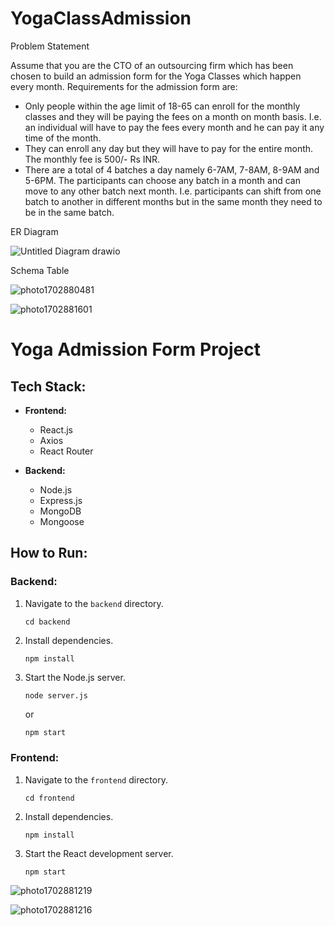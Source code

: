 # YogaClassAdmission
Problem Statement

Assume that you are the CTO of an outsourcing firm which has been chosen to build an
admission form for the Yoga Classes which happen every month.
Requirements for the admission form are:

- Only people within the age limit of 18-65 can enroll for the monthly classes and they will
be paying the fees on a month on month basis. I.e. an individual will have to pay the fees
every month and he can pay it any time of the month.
- They can enroll any day but they will have to pay for the entire month. The monthly fee is
500/- Rs INR.
- There are a total of 4 batches a day namely 6-7AM, 7-8AM, 8-9AM and 5-6PM. The
participants can choose any batch in a month and can move to any other batch next
month. I.e. participants can shift from one batch to another in different months but in the
same month they need to be in the same batch.



ER Diagram

![Untitled Diagram drawio](https://github.com/vishaldhaygude01/YogaClassAdmission/assets/97303501/89d8e8d7-863a-4e1e-8b9c-6d5ec111dac9)


Schema Table

![photo1702880481](https://github.com/vishaldhaygude01/YogaClassAdmission/assets/97303501/7ea2da39-cf84-483e-a48b-69bc1b44c7c4)



![photo1702881601](https://github.com/vishaldhaygude01/YogaClassAdmission/assets/97303501/11b0009b-9985-446a-aac9-9944ce837f67)




# Yoga Admission Form Project

## Tech Stack:
- **Frontend:**
  - React.js
  - Axios
  - React Router

- **Backend:**
  - Node.js
  - Express.js
  - MongoDB
  - Mongoose

## How to Run:

### Backend:

1. Navigate to the `backend` directory.
    ```
    cd backend
    ```

2. Install dependencies.
    ```
    npm install
    ```

3. Start the Node.js server.
    ```
    node server.js
    ```

   or

    ```bash
    npm start
    ```

### Frontend:

1. Navigate to the `frontend` directory.
    ```
    cd frontend
    ```

2. Install dependencies.
    ```
    npm install
    ```

3. Start the React development server.
    ```
    npm start
    ```


![photo1702881219](https://github.com/vishaldhaygude01/YogaClassAdmission/assets/97303501/6dba6085-f3d6-4475-928d-0c8f50c51b4d)




![photo1702881216](https://github.com/vishaldhaygude01/YogaClassAdmission/assets/97303501/0999c728-bc75-4bce-9119-6d5228fdef2c)

